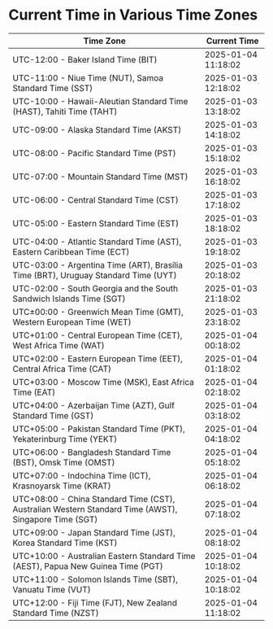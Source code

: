 # Current Time in Various Time Zones

| Time Zone | Current Time |
|-----------|--------------|
| UTC-12:00 - Baker Island Time (BIT) | 2025-01-04 11:18:02 |
| UTC-11:00 - Niue Time (NUT), Samoa Standard Time (SST) | 2025-01-03 12:18:02 |
| UTC-10:00 - Hawaii-Aleutian Standard Time (HAST), Tahiti Time (TAHT) | 2025-01-03 13:18:02 |
| UTC-09:00 - Alaska Standard Time (AKST) | 2025-01-03 14:18:02 |
| UTC-08:00 - Pacific Standard Time (PST) | 2025-01-03 15:18:02 |
| UTC-07:00 - Mountain Standard Time (MST) | 2025-01-03 16:18:02 |
| UTC-06:00 - Central Standard Time (CST) | 2025-01-03 17:18:02 |
| UTC-05:00 - Eastern Standard Time (EST) | 2025-01-03 18:18:02 |
| UTC-04:00 - Atlantic Standard Time (AST), Eastern Caribbean Time (ECT) | 2025-01-03 19:18:02 |
| UTC-03:00 - Argentina Time (ART), Brasília Time (BRT), Uruguay Standard Time (UYT) | 2025-01-03 20:18:02 |
| UTC-02:00 - South Georgia and the South Sandwich Islands Time (SGT) | 2025-01-03 21:18:02 |
| UTC±00:00 - Greenwich Mean Time (GMT), Western European Time (WET) | 2025-01-03 23:18:02 |
| UTC+01:00 - Central European Time (CET), West Africa Time (WAT) | 2025-01-04 00:18:02 |
| UTC+02:00 - Eastern European Time (EET), Central Africa Time (CAT) | 2025-01-04 01:18:02 |
| UTC+03:00 - Moscow Time (MSK), East Africa Time (EAT) | 2025-01-04 02:18:02 |
| UTC+04:00 - Azerbaijan Time (AZT), Gulf Standard Time (GST) | 2025-01-04 03:18:02 |
| UTC+05:00 - Pakistan Standard Time (PKT), Yekaterinburg Time (YEKT) | 2025-01-04 04:18:02 |
| UTC+06:00 - Bangladesh Standard Time (BST), Omsk Time (OMST) | 2025-01-04 05:18:02 |
| UTC+07:00 - Indochina Time (ICT), Krasnoyarsk Time (KRAT) | 2025-01-04 06:18:02 |
| UTC+08:00 - China Standard Time (CST), Australian Western Standard Time (AWST), Singapore Time (SGT) | 2025-01-04 07:18:02 |
| UTC+09:00 - Japan Standard Time (JST), Korea Standard Time (KST) | 2025-01-04 08:18:02 |
| UTC+10:00 - Australian Eastern Standard Time (AEST), Papua New Guinea Time (PGT) | 2025-01-04 10:18:02 |
| UTC+11:00 - Solomon Islands Time (SBT), Vanuatu Time (VUT) | 2025-01-04 10:18:02 |
| UTC+12:00 - Fiji Time (FJT), New Zealand Standard Time (NZST) | 2025-01-04 11:18:02 |
